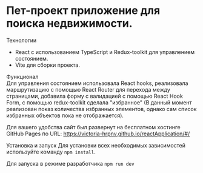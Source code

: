 # Пет-проект приложение для поиска недвижимости.


Технологии
- React с использованием TypeScript и Redux-toolkit для управлением состоянием.
- Vite для сборки проекта.
  
Функционал  
Для управления состоянием использовала React hooks, реализовала маршрутизацию с помощью React Router для перехода между страницами, добавила форму с валидацией с помощью React Hook Form, с помощью redux-toolkit сделала "избранное" (В данный момент реализован показ количества избранных элементов, однако сам список избранных объектов пока не отображается).

Для вашего удобства сайт был развернут на бесплатном хостинге GitHub Pages по URL: https://victoria-hrpnv.github.io/reactApplication/#/

Установка и запуск
Для установки всех необходимых зависимостей используйте команду `npm install`.

Для запуска в режиме разработчика `npm run dev`
